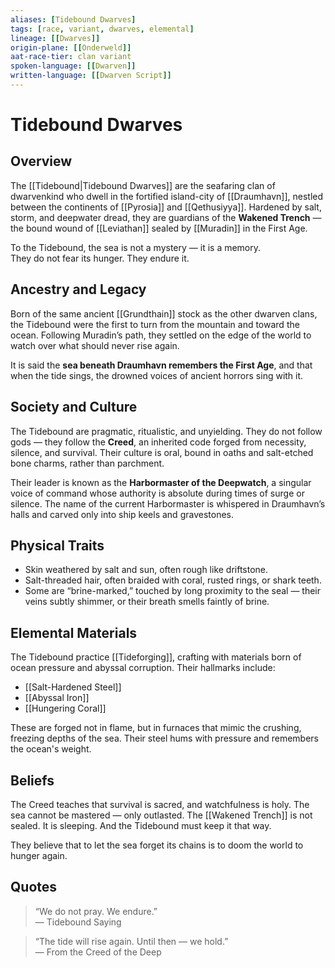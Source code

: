 ```yaml
---
aliases: [Tidebound Dwarves]
tags: [race, variant, dwarves, elemental]
lineage: [[Dwarves]]
origin-plane: [[Onderweld]]
aat-race-tier: clan variant
spoken-language: [[Dwarven]]
written-language: [[Dwarven Script]]
---
```


# Tidebound Dwarves

## Overview  
The [[Tidebound|Tidebound Dwarves]] are the seafaring clan of dwarvenkind who dwell in the fortified island-city of [[Draumhavn]], nestled between the continents of [[Pyrosia]] and [[Qethusiyya]]. Hardened by salt, storm, and deepwater dread, they are guardians of the **Wakened Trench** — the bound wound of [[Leviathan]] sealed by [[Muradin]] in the First Age.

To the Tidebound, the sea is not a mystery — it is a memory.  
They do not fear its hunger. They endure it.

## Ancestry and Legacy  
Born of the same ancient [[Grundthain]] stock as the other dwarven clans, the Tidebound were the first to turn from the mountain and toward the ocean. Following Muradin’s path, they settled on the edge of the world to watch over what should never rise again.

It is said the **sea beneath Draumhavn remembers the First Age**, and that when the tide sings, the drowned voices of ancient horrors sing with it.

## Society and Culture  
The Tidebound are pragmatic, ritualistic, and unyielding. They do not follow gods — they follow the **Creed**, an inherited code forged from necessity, silence, and survival. Their culture is oral, bound in oaths and salt-etched bone charms, rather than parchment.

Their leader is known as the **Harbormaster of the Deepwatch**, a singular voice of command whose authority is absolute during times of surge or silence. The name of the current Harbormaster is whispered in Draumhavn’s halls and carved only into ship keels and gravestones.

## Physical Traits  
- Skin weathered by salt and sun, often rough like driftstone.  
- Salt-threaded hair, often braided with coral, rusted rings, or shark teeth.  
- Some are “brine-marked,” touched by long proximity to the seal — their veins subtly shimmer, or their breath smells faintly of brine.

## Elemental Materials  
The Tidebound practice [[Tideforging]], crafting with materials born of ocean pressure and abyssal corruption. Their hallmarks include:

- [[Salt-Hardened Steel]]  
- [[Abyssal Iron]]  
- [[Hungering Coral]]

These are forged not in flame, but in furnaces that mimic the crushing, freezing depths of the sea. Their steel hums with pressure and remembers the ocean's weight.

## Beliefs  
The Creed teaches that survival is sacred, and watchfulness is holy. The sea cannot be mastered — only outlasted. The [[Wakened Trench]] is not sealed. It is sleeping. And the Tidebound must keep it that way.

They believe that to let the sea forget its chains is to doom the world to hunger again.

## Quotes  
> “We do not pray. We endure.”  
> — Tidebound Saying

> “The tide will rise again. Until then — we hold.”  
> — From the Creed of the Deep
